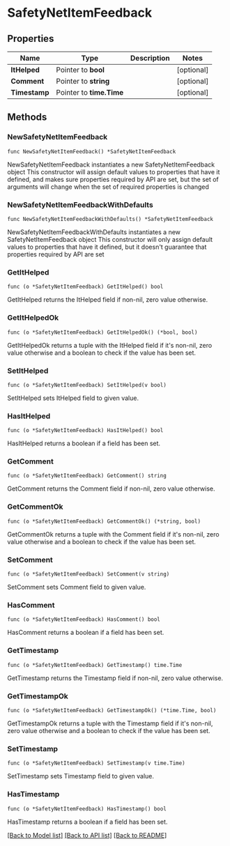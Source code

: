 # SafetyNetItemFeedback

## Properties

Name | Type | Description | Notes
------------ | ------------- | ------------- | -------------
**ItHelped** | Pointer to **bool** |  | [optional] 
**Comment** | Pointer to **string** |  | [optional] 
**Timestamp** | Pointer to **time.Time** |  | [optional] 

## Methods

### NewSafetyNetItemFeedback

`func NewSafetyNetItemFeedback() *SafetyNetItemFeedback`

NewSafetyNetItemFeedback instantiates a new SafetyNetItemFeedback object
This constructor will assign default values to properties that have it defined,
and makes sure properties required by API are set, but the set of arguments
will change when the set of required properties is changed

### NewSafetyNetItemFeedbackWithDefaults

`func NewSafetyNetItemFeedbackWithDefaults() *SafetyNetItemFeedback`

NewSafetyNetItemFeedbackWithDefaults instantiates a new SafetyNetItemFeedback object
This constructor will only assign default values to properties that have it defined,
but it doesn't guarantee that properties required by API are set

### GetItHelped

`func (o *SafetyNetItemFeedback) GetItHelped() bool`

GetItHelped returns the ItHelped field if non-nil, zero value otherwise.

### GetItHelpedOk

`func (o *SafetyNetItemFeedback) GetItHelpedOk() (*bool, bool)`

GetItHelpedOk returns a tuple with the ItHelped field if it's non-nil, zero value otherwise
and a boolean to check if the value has been set.

### SetItHelped

`func (o *SafetyNetItemFeedback) SetItHelped(v bool)`

SetItHelped sets ItHelped field to given value.

### HasItHelped

`func (o *SafetyNetItemFeedback) HasItHelped() bool`

HasItHelped returns a boolean if a field has been set.

### GetComment

`func (o *SafetyNetItemFeedback) GetComment() string`

GetComment returns the Comment field if non-nil, zero value otherwise.

### GetCommentOk

`func (o *SafetyNetItemFeedback) GetCommentOk() (*string, bool)`

GetCommentOk returns a tuple with the Comment field if it's non-nil, zero value otherwise
and a boolean to check if the value has been set.

### SetComment

`func (o *SafetyNetItemFeedback) SetComment(v string)`

SetComment sets Comment field to given value.

### HasComment

`func (o *SafetyNetItemFeedback) HasComment() bool`

HasComment returns a boolean if a field has been set.

### GetTimestamp

`func (o *SafetyNetItemFeedback) GetTimestamp() time.Time`

GetTimestamp returns the Timestamp field if non-nil, zero value otherwise.

### GetTimestampOk

`func (o *SafetyNetItemFeedback) GetTimestampOk() (*time.Time, bool)`

GetTimestampOk returns a tuple with the Timestamp field if it's non-nil, zero value otherwise
and a boolean to check if the value has been set.

### SetTimestamp

`func (o *SafetyNetItemFeedback) SetTimestamp(v time.Time)`

SetTimestamp sets Timestamp field to given value.

### HasTimestamp

`func (o *SafetyNetItemFeedback) HasTimestamp() bool`

HasTimestamp returns a boolean if a field has been set.


[[Back to Model list]](../README.md#documentation-for-models) [[Back to API list]](../README.md#documentation-for-api-endpoints) [[Back to README]](../README.md)


